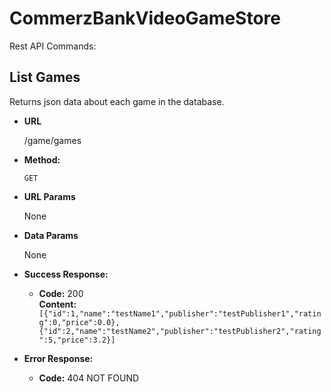 # CommerzBankVideoGameStore

Rest API Commands:


**List Games**
----
  Returns json data about each game in the database.

* **URL**

  /game/games

* **Method:**

  `GET`
  
*  **URL Params**

   None

* **Data Params**

  None

* **Success Response:**

  * **Code:** 200 <br />
    **Content:** `
    [{"id":1,"name":"testName1","publisher":"testPublisher1","rating":0,"price":0.0}, 
    {"id":2,"name":"testName2","publisher":"testPublisher2","rating":5,"price":3.2}]`
 
* **Error Response:**

  * **Code:** 404 NOT FOUND <br />
    
